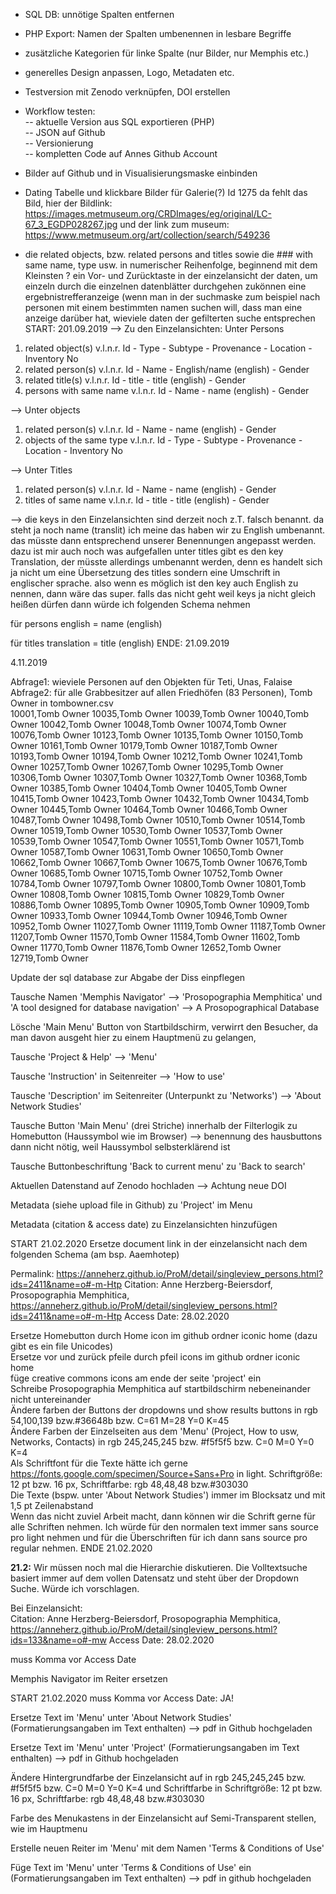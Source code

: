 - SQL DB: unnötige Spalten entfernen
- PHP Export: Namen der Spalten umbenennen in lesbare Begriffe
- zusätzliche Kategorien für linke Spalte (nur Bilder, nur Memphis etc.) 
- generelles Design anpassen, Logo, Metadaten etc.
- Testversion mit Zenodo verknüpfen, DOI erstellen
- Workflow testen:   
-- aktuelle Version aus SQL exportieren (PHP)  
-- JSON auf Github  
-- Versionierung  
-- kompletten Code auf Annes Github Account
- Bilder auf Github und in Visualisierungsmaske einbinden

- Dating Tabelle und klickbare Bilder für Galerie(?)
Id 1275 da fehlt das Bild, hier der Bildlink: https://images.metmuseum.org/CRDImages/eg/original/LC-67_3_EGDP028267.jpg und der link zum museum: https://www.metmuseum.org/art/collection/search/549236 
- die related objects, bzw. related persons and titles sowie die ### with same name, type usw. in numerischer Reihenfolge, beginnend mit dem Kleinsten ?
ein Vor- und Zurücktaste in der einzelansicht der daten, um einzeln durch die einzelnen datenblätter durchgehen zukönnen
eine ergebnistrefferanzeige (wenn man in der suchmaske zum beispiel nach personen mit einem bestimmten namen suchen will, dass man eine anzeige darüber hat, wieviele daten der gefilterten suche entsprechen
START: 201.09.2019
--> Zu den Einzelansichten: Unter Persons 
1. related object(s) v.l.n.r. Id - Type - Subtype - Provenance - Location - Inventory No
2. related person(s) v.l.n.r. Id - Name - English/name (english) - Gender
3. related title(s) v.l.n.r. Id - title - title (english) - Gender
4. persons with same name v.l.n.r. Id - Name - name (english) - Gender

--> Unter objects
1. related person(s) v.l.n.r. Id - Name - name (english) - Gender
2. objects of the same type v.l.n.r. Id - Type - Subtype - Provenance - Location - Inventory No

--> Unter Titles
1. related person(s) v.l.n.r. Id - Name - name (english) - Gender
2. titles of same name v.l.n.r. Id - title - title (english) - Gender

--> die keys in den Einzelansichten sind derzeit noch z.T. falsch benannt. da steht ja noch name (translit) ich meine das haben wir zu English umbenannt. das müsste dann entsprechend unserer Benennungen angepasst werden. dazu ist mir auch noch was aufgefallen unter titles gibt es den key Translation, der müsste allerdings umbenannt werden, denn es handelt sich ja nicht um eine Übersetzung des titles sondern eine Umschrift in englischer sprache. also wenn es möglich ist den key auch English zu nennen, dann wäre das super. falls das nicht geht weil keys ja nicht gleich heißen dürfen dann würde ich folgenden Schema nehmen

für persons 
english = name (english)

für titles 
translation = title (english) 
ENDE: 21.09.2019

4.11.2019

Abfrage1:  wieviele Personen auf den Objekten für Teti, Unas, Falaise   
Abfrage2:  für alle Grabbesitzer auf allen Friedhöfen (83 Personen), Tomb Owner in tombowner.csv    
10001,Tomb Owner
10035,Tomb Owner
10039,Tomb Owner
10040,Tomb Owner
10042,Tomb Owner
10048,Tomb Owner
10074,Tomb Owner
10076,Tomb Owner
10123,Tomb Owner
10135,Tomb Owner
10150,Tomb Owner
10161,Tomb Owner
10179,Tomb Owner
10187,Tomb Owner
10193,Tomb Owner
10194,Tomb Owner
10212,Tomb Owner
10241,Tomb Owner
10257,Tomb Owner
10267,Tomb Owner
10295,Tomb Owner
10306,Tomb Owner
10307,Tomb Owner
10327,Tomb Owner
10368,Tomb Owner
10385,Tomb Owner
10404,Tomb Owner
10405,Tomb Owner
10415,Tomb Owner
10423,Tomb Owner
10432,Tomb Owner
10434,Tomb Owner
10445,Tomb Owner
10464,Tomb Owner
10466,Tomb Owner
10487,Tomb Owner
10498,Tomb Owner
10510,Tomb Owner
10514,Tomb Owner
10519,Tomb Owner
10530,Tomb Owner
10537,Tomb Owner
10539,Tomb Owner
10547,Tomb Owner
10551,Tomb Owner
10571,Tomb Owner
10587,Tomb Owner
10631,Tomb Owner
10650,Tomb Owner
10662,Tomb Owner
10667,Tomb Owner
10675,Tomb Owner
10676,Tomb Owner
10685,Tomb Owner
10715,Tomb Owner
10752,Tomb Owner
10784,Tomb Owner
10797,Tomb Owner
10800,Tomb Owner
10801,Tomb Owner
10808,Tomb Owner
10815,Tomb Owner
10829,Tomb Owner
10886,Tomb Owner
10895,Tomb Owner
10905,Tomb Owner
10909,Tomb Owner
10933,Tomb Owner
10944,Tomb Owner
10946,Tomb Owner
10952,Tomb Owner
11027,Tomb Owner
11119,Tomb Owner
11187,Tomb Owner
11207,Tomb Owner
11570,Tomb Owner
11584,Tomb Owner
11602,Tomb Owner
11770,Tomb Owner
11876,Tomb Owner
12652,Tomb Owner
12719,Tomb Owner

Update der sql database zur Abgabe der Diss einpflegen 

Tausche Namen 'Memphis Navigator' --> 'Prosopographia Memphitica' und 'A tool designed for database navigation' --> A Prosopographical Database 

Lösche 'Main Menu' Button von Startbildschirm, verwirrt den Besucher, da man davon ausgeht hier zu einem Hauptmenü zu gelangen, 

Tausche 'Project & Help' --> 'Menu'

Tausche 'Instruction' in Seitenreiter --> 'How to use'

Tausche 'Description' im Seitenreiter (Unterpunkt zu 'Networks') --> 'About Network Studies'

Tausche Button 'Main Menu' (drei Striche) innerhalb der Filterlogik zu Homebutton (Haussymbol wie im Browser) --> benennung des hausbuttons dann nicht nötig, weil Haussymbol selbsterklärend ist

Tausche Buttonbeschriftung 'Back to current menu' zu 'Back to search'

Aktuellen Datenstand auf Zenodo hochladen --> Achtung neue DOI

Metadata (siehe upload file in Github) zu 'Project' im Menu

Metadata (citation & access date) zu Einzelansichten hinzufügen

START 21.02.2020 
Ersetze document link in der einzelansicht nach dem folgenden Schema (am bsp. Aaemhotep)

Permalink: https://anneherz.github.io/ProM/detail/singleview_persons.html?ids=2411&name=o#-m-Htp
Citation: 
Anne Herzberg-Beiersdorf, Prosopographia Memphitica,  https://anneherz.github.io/ProM/detail/singleview_persons.html?ids=2411&name=o#-m-Htp
Access Date: 28.02.2020

Ersetze Homebutton durch Home icon im github ordner iconic home (dazu gibt es ein file Unicodes)  
Ersetze vor und zurück pfeile durch pfeil icons im github ordner iconic home  
füge creative commons icons am ende der seite 'project' ein  
Schreibe Prosopographia Memphitica auf startbildschirm nebeneinander nicht untereinander  
Ändere farben der Buttons der dropdowns und show results buttons in rgb 54,100,139 bzw.#36648b bzw. C=61 M=28 Y=0 K=45  
Ändere Farben der Einzelseiten aus dem 'Menu' (Project, How to usw, Networks, Contacts) in rgb 245,245,245 bzw. #f5f5f5 bzw. C=0 M=0 Y=0 K=4  
Als Schriftfont für die Texte hätte ich gerne https://fonts.google.com/specimen/Source+Sans+Pro in light. Schriftgröße: 12 pt bzw. 16 px, Schriftfarbe: rgb 48,48,48 bzw.#303030  
Die Texte (bspw. unter 'About Network Studies') immer im Blocksatz und mit 1,5 pt Zeilenabstand  
Wenn das nicht zuviel Arbeit macht, dann können wir die Schrift gerne für alle Schriften nehmen. Ich würde für den normalen text immer sans source pro light nehmen und für die Überschriften für ich dann sans source pro regular nehmen.
ENDE 21.02.2020

**21.2:**
Wir müssen noch mal die Hierarchie diskutieren. Die Volltextsuche basiert immer auf dem vollen Datensatz und steht über der Dropdown Suche. Würde ich vorschlagen.  

Bei Einzelansicht:    
Citation: Anne Herzberg-Beiersdorf, Prosopographia Memphitica, https://anneherz.github.io/ProM/detail/singleview_persons.html?ids=133&name=o#-mw Access Date: 28.02.2020

muss Komma vor Access Date

Memphis Navigator im Reiter ersetzen  

START 21.02.2020
muss Komma vor Access Date: JA!

Ersetze Text im 'Menu' unter 'About Network Studies' (Formatierungsangaben im Text enthalten) --> pdf in Github hochgeladen

Ersetze Text im 'Menu' unter 'Project' (Formatierungsangaben im Text enthalten) --> pdf in Github hochgeladen

Ändere Hintergrundfarbe der Einzelansicht auf in rgb 245,245,245 bzw. #f5f5f5 bzw. C=0 M=0 Y=0 K=4 und Schriftfarbe in Schriftgröße: 12 pt bzw. 16 px, Schriftfarbe: rgb 48,48,48 bzw.#303030  

Farbe des Menukastens in der Einzelansicht auf Semi-Transparent stellen, wie im Hauptmenu 

Erstelle neuen Reiter im 'Menu' mit dem Namen 'Terms & Conditions of Use' 

Füge Text im 'Menu' unter 'Terms & Conditions of Use' ein (Formatierungsangaben im Text enthalten) --> pdf in github hochgeladen
